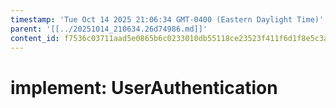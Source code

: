```yaml
---
timestamp: 'Tue Oct 14 2025 21:06:34 GMT-0400 (Eastern Daylight Time)'
parent: '[[../20251014_210634.26d74986.md]]'
content_id: f7536c03711aad5e0865b6c0233010db55118ce23523f411f6d1f8e5c3afb909
---
```


# implement: UserAuthentication
